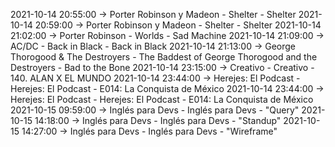 2021-10-14 20:55:00 -> Porter Robinson y Madeon - Shelter - Shelter
2021-10-14 20:59:00 -> Porter Robinson y Madeon - Shelter - Shelter
2021-10-14 21:02:00 -> Porter Robinson - Worlds - Sad Machine
2021-10-14 21:09:00 -> AC/DC - Back in Black - Back in Black
2021-10-14 21:13:00 -> George Thorogood & The Destroyers - The Baddest of George Thorogood and the Destroyers - Bad to the Bone
2021-10-14 23:15:00 -> Creativo - Creativo - 140. ALAN X EL MUNDO
2021-10-14 23:44:00 -> Herejes: El Podcast - Herejes: El Podcast - E014: La Conquista de México
2021-10-14 23:44:00 -> Herejes: El Podcast - Herejes: El Podcast - E014: La Conquista de México
2021-10-15 09:59:00 -> Inglés para Devs - Inglés para Devs - "Query"
2021-10-15 14:18:00 -> Inglés para Devs - Inglés para Devs - "Standup"
2021-10-15 14:27:00 -> Inglés para Devs - Inglés para Devs - "Wireframe"
